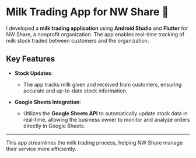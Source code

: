 # Milk Trading App for NW Share 🥛

I developed a **milk trading application** using **Android Studio** and **Flutter** for NW Share, a nonprofit organization. The app enables real-time tracking of milk stock traded between customers and the organization.

## Key Features

- **Stock Updates**: 
   - The app tracks milk given and received from customers, ensuring accurate and up-to-date stock information.

- **Google Sheets Integration**: 
   - Utilizes the **Google Sheets API** to automatically update stock data in real-time, allowing the business owner to monitor and analyze orders directly in Google Sheets.

---

This app streamlines the milk trading process, helping NW Share manage their service more efficiently.
